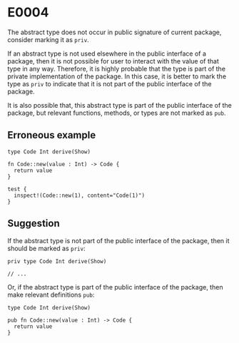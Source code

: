 # E0004

The abstract type does not occur in public signature of current package,
consider marking it as `priv`.

If an abstract type is not used elsewhere in the public interface of a package,
then it is not possible for user to interact with the value of that type in any
way. Therefore, it is highly probable that the type is part of the private
implementation of the package. In this case, it is better to mark the type as
`priv` to indicate that it is not part of the public interface of the package.

It is also possible that, this abstract type is part of the public interface of
the package, but relevant functions, methods, or types are not marked as `pub`.

## Erroneous example

```moonbit
type Code Int derive(Show)

fn Code::new(value : Int) -> Code {
  return value
}

test {
  inspect!(Code::new(1), content="Code(1)")
}
```

## Suggestion

If the abstract type is not part of the public interface of the package, then
it should be marked as `priv`:

```moonbit
priv type Code Int derive(Show)

// ...
```

Or, if the abstract type is part of the public interface of the package, then
make relevant definitions `pub`:

```moonbit
type Code Int derive(Show)

pub fn Code::new(value : Int) -> Code {
  return value
}
```
